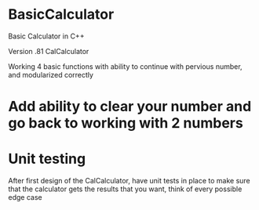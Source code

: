 # BasicCalculator
Basic Calculator in C++

Version .81 CalCalculator

Working 4 basic functions with ability to continue with pervious number, and modularized correctly

# Add ability to clear your number and go back to working with 2 numbers
# Unit testing
After first design of the CalCalculator, have unit tests in place to make sure that the calculator gets the results that you want, think of every possible edge case
